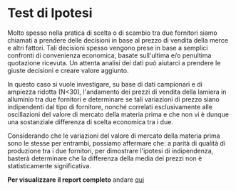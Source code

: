 
# Test di Ipotesi 

Molto spesso nella pratica di scelta o di scambio tra due fornitori siamo chiamati a prendere delle decisioni in base al prezzo di vendita della merce e altri fattori. Tali decisioni spesso vengono prese in base a semplici confronti di convenienza economica, basate sull'ultima e/o penultima quotazione ricevuta. Un attenta analisi dei dati può aiutarci a prendere le giuste decisioni e creare valore aggiunto.

In questo caso si vuole investigare, su base di dati campionari e di ampiezza ridotta (N<30), l'andamento dei prezzi di vendita della lamiera in alluminio tra due fornitori e determinare se tali variazioni di prezzo siano indipendenti dal tipo di fornitore, nonché correlati esclusivamente alle oscillazioni del valore di mercato della materia prima e che non vi è dunque una sostanziale differenza di scelta economica tra i due. 

Considerando che le variazioni del valore di mercato della materia prima sono le stesse per entrambi, possiamo affermare che: a parità di qualità di produzione tra i due fornitori, per dimostrare l'ipotesi di indipendenza, basterà determinare che la differenza della media dei prezzi non è statisticamente significativa.

**Per visualizzare il report completo** andare [qui](https://github.com/LorenzoNegri/investigazioni-scientifiche-fornitori/blob/master/Analisi%20statistica%20prezzi%20fornitori%20e%20simulazione%20stocastica%20con%20t-test%20e%20p-value%20in%20R/Analisi%20statistica%20prezzi%20fornitori%20e%20simulazione%20stocastica%20con%20t-test%20e%20p-value%20in%20R.md)
